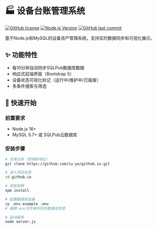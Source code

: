 # 🏭 设备台账管理系统

[![GitHub license](https://img.shields.io/github/license/iu-yo/github.io)](LICENSE)
[![Node.js Version](https://img.shields.io/badge/node-%3E%3D16.0-blue)](https://nodejs.org/)
[![GitHub last commit](https://img.shields.io/github/last-commit/iu-yo/github.io)](https://github.com/iu-yo/github.io/commits/main)

基于Node.js和MySQL的设备资产管理系统，支持实时数据同步和可视化展示。

## ✨ 功能特性
- 每10分钟自动同步SQLPub数据库数据
- 响应式前端界面（Bootstrap 5）
- 设备状态可视化标记（运行中/维护中/已报废）
- 多条件搜索与筛选

## 🚀 快速开始
### 前置要求
- Node.js 16+
- MySQL 5.7+ 或 SQLPub云数据库

### 安装步骤
```bash
# 克隆仓库（使用新地址）
git clone https://github.com/iu-yo/github.io.git

# 进入项目目录
cd github.io

# 安装依赖
npm install

# 配置数据库连接
cp .env.example .env
# 编辑.env文件填写你的数据库信息

# 启动服务
node server.js